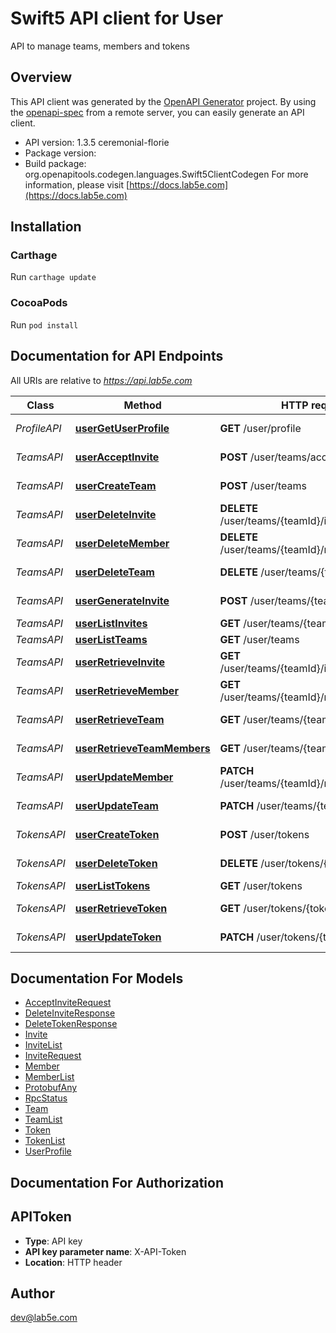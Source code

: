 # Swift5 API client for User

API to manage teams, members and tokens

## Overview
This API client was generated by the [OpenAPI Generator](https://openapi-generator.tech) project.  By using the [openapi-spec](https://github.com/OAI/OpenAPI-Specification) from a remote server, you can easily generate an API client.

- API version: 1.3.5 ceremonial-florie
- Package version: 
- Build package: org.openapitools.codegen.languages.Swift5ClientCodegen
For more information, please visit [https://docs.lab5e.com](https://docs.lab5e.com)

## Installation

### Carthage

Run `carthage update`

### CocoaPods

Run `pod install`

## Documentation for API Endpoints

All URIs are relative to *https://api.lab5e.com*

Class | Method | HTTP request | Description
------------ | ------------- | ------------- | -------------
*ProfileAPI* | [**userGetUserProfile**](docs/ProfileAPI.md#usergetuserprofile) | **GET** /user/profile | Logged in profile
*TeamsAPI* | [**userAcceptInvite**](docs/TeamsAPI.md#useracceptinvite) | **POST** /user/teams/accept | Accept invite
*TeamsAPI* | [**userCreateTeam**](docs/TeamsAPI.md#usercreateteam) | **POST** /user/teams | Create team
*TeamsAPI* | [**userDeleteInvite**](docs/TeamsAPI.md#userdeleteinvite) | **DELETE** /user/teams/{teamId}/invites/{code} | Delete invite
*TeamsAPI* | [**userDeleteMember**](docs/TeamsAPI.md#userdeletemember) | **DELETE** /user/teams/{teamId}/members/{userId} | Remove member
*TeamsAPI* | [**userDeleteTeam**](docs/TeamsAPI.md#userdeleteteam) | **DELETE** /user/teams/{teamId} | Remove team
*TeamsAPI* | [**userGenerateInvite**](docs/TeamsAPI.md#usergenerateinvite) | **POST** /user/teams/{teamId}/invites | Generate invite
*TeamsAPI* | [**userListInvites**](docs/TeamsAPI.md#userlistinvites) | **GET** /user/teams/{teamId}/invites | List invites
*TeamsAPI* | [**userListTeams**](docs/TeamsAPI.md#userlistteams) | **GET** /user/teams | List teams
*TeamsAPI* | [**userRetrieveInvite**](docs/TeamsAPI.md#userretrieveinvite) | **GET** /user/teams/{teamId}/invites/{code} | Retrieve invite
*TeamsAPI* | [**userRetrieveMember**](docs/TeamsAPI.md#userretrievemember) | **GET** /user/teams/{teamId}/members/{userId} | Retrieve member
*TeamsAPI* | [**userRetrieveTeam**](docs/TeamsAPI.md#userretrieveteam) | **GET** /user/teams/{teamId} | Retrieve team
*TeamsAPI* | [**userRetrieveTeamMembers**](docs/TeamsAPI.md#userretrieveteammembers) | **GET** /user/teams/{teamId}/members | List members
*TeamsAPI* | [**userUpdateMember**](docs/TeamsAPI.md#userupdatemember) | **PATCH** /user/teams/{teamId}/members/{userId} | Update member
*TeamsAPI* | [**userUpdateTeam**](docs/TeamsAPI.md#userupdateteam) | **PATCH** /user/teams/{teamId} | Update team
*TokensAPI* | [**userCreateToken**](docs/TokensAPI.md#usercreatetoken) | **POST** /user/tokens | Create token
*TokensAPI* | [**userDeleteToken**](docs/TokensAPI.md#userdeletetoken) | **DELETE** /user/tokens/{token} | Remove token
*TokensAPI* | [**userListTokens**](docs/TokensAPI.md#userlisttokens) | **GET** /user/tokens | List tokens
*TokensAPI* | [**userRetrieveToken**](docs/TokensAPI.md#userretrievetoken) | **GET** /user/tokens/{token} | Retrieve token
*TokensAPI* | [**userUpdateToken**](docs/TokensAPI.md#userupdatetoken) | **PATCH** /user/tokens/{token} | Update token


## Documentation For Models

 - [AcceptInviteRequest](docs/AcceptInviteRequest.md)
 - [DeleteInviteResponse](docs/DeleteInviteResponse.md)
 - [DeleteTokenResponse](docs/DeleteTokenResponse.md)
 - [Invite](docs/Invite.md)
 - [InviteList](docs/InviteList.md)
 - [InviteRequest](docs/InviteRequest.md)
 - [Member](docs/Member.md)
 - [MemberList](docs/MemberList.md)
 - [ProtobufAny](docs/ProtobufAny.md)
 - [RpcStatus](docs/RpcStatus.md)
 - [Team](docs/Team.md)
 - [TeamList](docs/TeamList.md)
 - [Token](docs/Token.md)
 - [TokenList](docs/TokenList.md)
 - [UserProfile](docs/UserProfile.md)


## Documentation For Authorization


## APIToken

- **Type**: API key
- **API key parameter name**: X-API-Token
- **Location**: HTTP header


## Author

dev@lab5e.com

